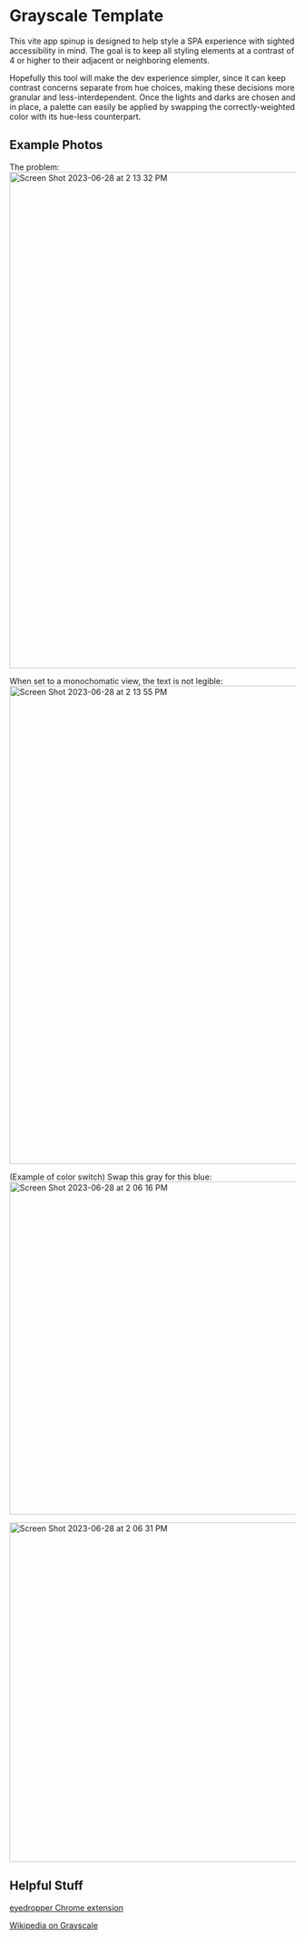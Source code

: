# Grayscale Template

This vite app spinup is designed to help style a SPA experience with sighted accessibility in mind. The goal is to keep all styling elements at a contrast of 4 or higher to their adjacent or neighboring elements.

Hopefully this tool will make the dev experience simpler, since it can keep contrast concerns separate from hue choices, making these decisions more granular and less-interdependent. Once the lights and darks are chosen and in place, a palette can easily be applied by swapping the correctly-weighted color with its hue-less counterpart.

## Example Photos

The problem:
<img width="874" alt="Screen Shot 2023-06-28 at 2 13 32 PM" src="https://github.com/ElBrewster/grayscale-template/assets/113723085/3b934f17-ddf8-4f29-8a5b-f6a4fc701b66">

When set to a monochomatic view, the text is not legible:
<img width="842" alt="Screen Shot 2023-06-28 at 2 13 55 PM" src="https://github.com/ElBrewster/grayscale-template/assets/113723085/b0f7d5bf-b7b3-4938-aeb8-b5c5fe478937">

(Example of color switch)
Swap this gray for this blue:
<img width="586" alt="Screen Shot 2023-06-28 at 2 06 16 PM" src="https://github.com/ElBrewster/grayscale-template/assets/113723085/37eeb82d-38a0-4caa-91ee-0b473d13389b">

<img width="598" alt="Screen Shot 2023-06-28 at 2 06 31 PM" src="https://github.com/ElBrewster/grayscale-template/assets/113723085/33af0c38-4791-4fe7-9f18-27890c64a8aa">


## Helpful Stuff

[eyedropper Chrome extension](https://mybrowseraddon.com/color-picker.html)

[Wikipedia on Grayscale](https://en.wikipedia.org/wiki/Grayscale)
